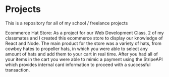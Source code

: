 # Projects
This is a repository for all of my school / freelance projects

Ecommerce Hat Store: 
As a project for our Web Development Class, 2 of my classmates and I created this ecommerce store to display our knowledge of React and Node.
The main product for the store was a variety of hats, from cowboy hates to propeller hats, in which you were able to select any amount of hats
and add them to your cart in real time. After you had all of your items in the cart you were able to mimic a payment using the StripeAPI which provides
internal card information to proceed with a successful transaction.



